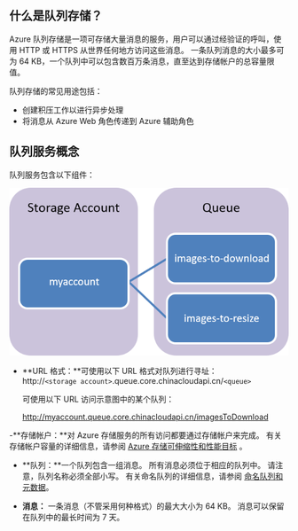 <!--ms.date: 08/28/2017-->
## <a name="what-is-queue-storage"></a>什么是队列存储？

Azure 队列存储是一项可存储大量消息的服务，用户可以通过经验证的呼叫，使用 HTTP 或 HTTPS 从世界任何地方访问这些消息。 一条队列消息的大小最多可为 64 KB，一个队列中可以包含数百万条消息，直至达到存储帐户的总容量限值。 

队列存储的常见用途包括：

-   创建积压工作以进行异步处理
-   将消息从 Azure Web 角色传递到 Azure 辅助角色

## <a name="queue-service-concepts"></a>队列服务概念

队列服务包含以下组件：

![队列 1](./media/storage-queue-concepts-include/queue1.png)

- **URL 格式：**可使用以下 URL 格式对队列进行寻址：   
    http://`<storage account>`.queue.core.chinacloudapi.cn/`<queue>` 

    可使用以下 URL 访问示意图中的某个队列：  

    http://myaccount.queue.core.chinacloudapi.cn/imagesToDownload

-**存储帐户：**对 Azure 存储服务的所有访问都要通过存储帐户来完成。 有关存储帐户容量的详细信息，请参阅 [Azure 存储可伸缩性和性能目标](../articles/storage/common/storage-scalability-targets.md) 。

- **队列：**一个队列包含一组消息。 所有消息必须位于相应的队列中。 请注意，队列名称必须全部小写。 有关命名队列的详细信息，请参阅 [命名队列和元数据](https://msdn.microsoft.com/zh-cn/library/azure/dd179349.aspx)。

- **消息：** 一条消息（不管采用何种格式）的最大大小为 64 KB。 消息可以保留在队列中的最长时间为 7 天。